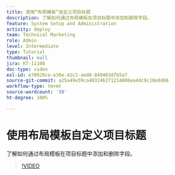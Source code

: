 ```yaml
---
title: 使用“布局模板”自定义项目标题
description: 了解如何通过布局模板在项目标题中添加和删除字段。
feature: System Setup and Administration
activity: deploy
team: Technical Marketing
role: Admin
level: Intermediate
type: Tutorial
thumbnail: null
jira: KT-11108
doc-type: video
exl-id: e70029ce-e30e-42c2-aed0-849403dfb5e7
source-git-commit: a25a49e59ca483246271214886ea4dc9c10e8d66
workflow-type: tm+mt
source-wordcount: '38'
ht-degree: 100%

---
```


# 使用布局模板自定义项目标题

了解如何通过布局模板在项目标题中添加和删除字段。

>[!VIDEO](https://video.tv.adobe.com/v/3422841?captions=chi_hans)
